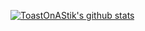 [![ToastOnAStik's github stats](https://github-readme-stats.vercel.app/api?username=ToastOnAStik&layout=compact&theme=dark)](https://github.com/ToastOnAStik/github-readme-stats)
